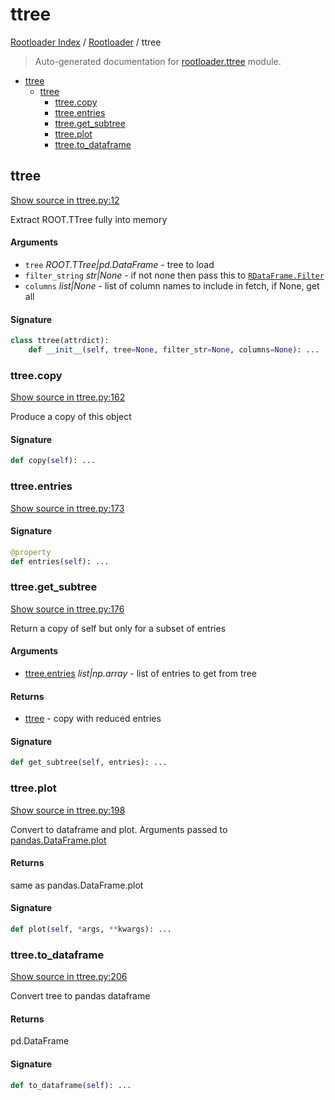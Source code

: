 # ttree

[Rootloader Index](../README.md#rootloader-index) / [Rootloader](./index.md#rootloader) / ttree

> Auto-generated documentation for [rootloader.ttree](../../rootloader/ttree.py) module.

- [ttree](#ttree)
  - [ttree](#ttree-1)
    - [ttree.copy](#ttreecopy)
    - [ttree.entries](#ttreeentries)
    - [ttree.get_subtree](#ttreeget_subtree)
    - [ttree.plot](#ttreeplot)
    - [ttree.to_dataframe](#ttreeto_dataframe)

## ttree

[Show source in ttree.py:12](../../rootloader/ttree.py#L12)

Extract ROOT.TTree fully into memory

#### Arguments

- `tree` *ROOT.TTree|pd.DataFrame* - tree to load
- `filter_string` *str|None* - if not none then pass this to [`RDataFrame.Filter`](https://root.cern/doc/master/classROOT_1_1RDF_1_1RInterface.html#ad6a94ba7e70fc8f6425a40a4057d40a0)
- `columns` *list|None* - list of column names to include in fetch, if None, get all

#### Signature

```python
class ttree(attrdict):
    def __init__(self, tree=None, filter_str=None, columns=None): ...
```

### ttree.copy

[Show source in ttree.py:162](../../rootloader/ttree.py#L162)

Produce a copy of this object

#### Signature

```python
def copy(self): ...
```

### ttree.entries

[Show source in ttree.py:173](../../rootloader/ttree.py#L173)

#### Signature

```python
@property
def entries(self): ...
```

### ttree.get_subtree

[Show source in ttree.py:176](../../rootloader/ttree.py#L176)

Return a copy of self but only for a subset of entries

#### Arguments

- [ttree.entries](#ttreeentries) *list|np.array* - list of entries to get from tree

#### Returns

- [ttree](#ttree) - copy with reduced entries

#### Signature

```python
def get_subtree(self, entries): ...
```

### ttree.plot

[Show source in ttree.py:198](../../rootloader/ttree.py#L198)

Convert to dataframe and plot. Arguments passed to [pandas.DataFrame.plot](https://pandas.pydata.org/pandas-docs/stable/reference/api/pandas.DataFrame.plot.html)

#### Returns

same as pandas.DataFrame.plot

#### Signature

```python
def plot(self, *args, **kwargs): ...
```

### ttree.to_dataframe

[Show source in ttree.py:206](../../rootloader/ttree.py#L206)

Convert tree to pandas dataframe

#### Returns

pd.DataFrame

#### Signature

```python
def to_dataframe(self): ...
```